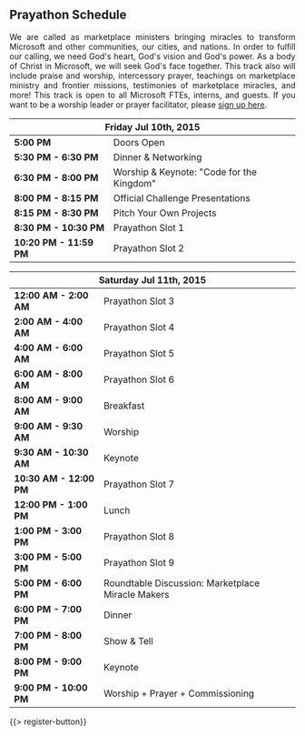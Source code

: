 ## <i class="icon fa-clock-o"></i> Prayathon Schedule

<p style="text-align: justify;">
We are called as marketplace ministers bringing miracles to transform Microsoft and other communities, our cities, and nations. In order to fulfill our calling, we need God's heart, God's vision and God's power. As a body of Christ in Microsoft, we will seek God's face together. This track also will include praise and worship, intercessory prayer, teachings on marketplace ministry and frontier missions, testimonies of marketplace miracles, and more! This track is open to all Microsoft FTEs, interns, and guests. If you want to be a worship leader or prayer facilitator, please <a href="http://1drv.ms/1TBjkQ1" target="_blank">sign up here</a>.</p>
<table class="default">
<thead>
<tr class="row-1 odd">
  <th colspan="2" class="column-1"><div>Friday Jul 10th, 2015</div></th>
</tr>
</thead>
<tbody class="row-hover" role="alert" aria-live="polite" aria-relevant="all">
<tr class="row-2">
  <td class="column-1"><strong>5:00 PM</strong></td><td class="column-2">Doors Open </td>
</tr>
<tr class="row-3">
  <td class="column-1"><strong>5:30 PM - 6:30 PM</strong></td><td class="column-2">Dinner &amp; Networking</td>
</tr>
<tr class="row-4">
  <td class="column-1"><strong>6:30 PM - 8:00 PM</strong></td><td class="column-2">Worship &amp; Keynote: &quot;Code for the Kingdom&quot; </td>
</tr>
<tr class="row-5">
  <td class="column-1"><strong>8:00 PM - 8:15 PM</strong></td><td class="column-2">Official Challenge Presentations</td>
</tr>
<tr class="row-6">
  <td class="column-1"><strong>8:15 PM - 8:30 PM</strong></td><td class="column-2">Pitch Your Own Projects </td>
</tr>
<tr class="row-7">
  <td class="column-1"><strong>8:30 PM - 10:30 PM</strong></td><td class="column-2">Prayathon Slot 1</td>
</tr>
<tr class="row-11">
  <td class="column-1"><strong>10:20 PM - 11:59 PM</strong></td><td class="column-2">Prayathon Slot 2</td>
</tr>
</tbody>
</table>

<table class="default">
<thead>
<tr class="row-1 odd">
  <th colspan="2" class="column-1"><div>Saturday Jul 11th, 2015</div></th>
</tr>
</thead>
<tbody class="row-hover">
<tr class="row-2 even">
  <td class="column-1"><strong>12:00 AM - 2:00 AM</strong></td><td class="column-2">Prayathon Slot 3
</td>
</tr>
<tr class="row-3 odd">
  <td class="column-1"><strong>2:00 AM - 4:00 AM</strong></td><td class="column-2">Prayathon Slot 4</td>
</tr>
<tr class="row-4 even">
  <td class="column-1"><strong>4:00 AM - 6:00 AM</strong></td><td class="column-2">Prayathon Slot 5</td>
</tr>
<tr class="row-5 odd">
  <td class="column-1"><strong>6:00 AM - 8:00 AM</strong></td><td class="column-2">Prayathon Slot 6</td>
</tr>
<tr class="row-6 even">
  <td class="column-1"><strong>8:00 AM - 9:00 AM</strong></td><td class="column-2">Breakfast</td>
</tr>
<tr class="row-7 odd">
  <td class="column-1"><strong>9:00 AM - 9:30 AM</strong></td><td class="column-2">Worship</td>
</tr>
<tr class="row-8 even">
  <td class="column-1"><strong>9:30 AM - 10:30 AM</strong></td><td class="column-2">Keynote</td>
</tr>
<tr class="row-9 odd">
  <td class="column-1"><strong>10:30 AM - 12:00 PM</strong></td><td class="column-2">Prayathon Slot 7</td>
</tr>
<tr class="row-10 even">
  <td class="column-1"><strong>12:00 PM - 1:00 PM</strong></td><td class="column-2">Lunch</td>
</tr>
<tr class="row-11 odd">
  <td class="column-1"><strong>1:00 PM - 3:00 PM</strong></td><td class="column-2">Prayathon Slot 8</td>
</tr>
<tr class="row-12 even">
  <td class="column-1"><strong>3:00 PM - 5:00 PM</strong></td><td class="column-2">Prayathon Slot 9</td>
</tr>
<tr class="row-13 odd">
  <td class="column-1"><strong>5:00 PM - 6:00 PM</strong></td><td class="column-2">Roundtable Discussion: Marketplace Miracle Makers</td>
</tr>
<tr class="row-14 even">
  <td class="column-1"><strong>6:00 PM - 7:00 PM</strong></td><td class="column-2">Dinner</td>
</tr>
<tr class="row-15 odd">
  <td class="column-1"><strong>7:00 PM - 8:00 PM</strong></td><td class="column-2">Show &amp; Tell</td>
</tr>
<tr class="row-16 even">
  <td class="column-1"><strong>8:00 PM - 9:00 PM</strong></td><td class="column-2">Keynote</td>
</tr>
<tr class="row-17 odd">
  <td class="column-1"><strong>9:00 PM - 10:00 PM</strong></td><td class="column-2">Worship + Prayer + Commissioning</td>
</tr>
</tbody>
</table>

{{> register-button}}
